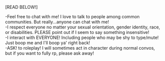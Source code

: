 [READ BELOW!]

-Feel free to chat with me! I love to talk to people among common communities. But really...anyone can chat with me!       
-I respect everyone no matter your sexual orientation, gender identity, race, or disabilities. PLEASE point out if I seem to say something insensitive!       
-I interact with EVERYONE! Including people who may be shy to type/mute! Just boop me and I'll boop ya' right back!       
-ASK! to roleplay! I will sometimes act in character during normal convos, but if you want to fully rp, please ask away!       
